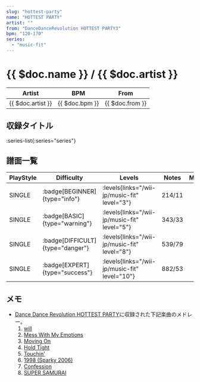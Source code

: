 ```yaml
---
slug: "hottest-party"
name: "HOTTEST PARTY"
artist: ""
from: "DanceDanceRevolution HOTTEST PARTY3"
bpm: "120-170"
series:
  - "music-fit"
---
```


# {{ $doc.name }} / {{ $doc.artist }}

|Artist|BPM|From|
|------|---|----|
|{{ $doc.artist }}|{{ $doc.bpm }}|{{ $doc.from }}|

## 収録タイトル

:series-list{:series="series"}

## 譜面一覧

|PlayStyle|Difficulty|Levels|Notes|Movie|
|---------|----------|------|-----|-----|
|SINGLE| :badge[BEGINNER]{type="info"}| :levels{links="/wii-jp/music-fit" level="3"}|214/11||
|SINGLE| :badge[BASIC]{type="warning"}| :levels{links="/wii-jp/music-fit" level="5"}|343/33||
|SINGLE| :badge[DIFFICULT]{type="danger"}| :levels{links="/wii-jp/music-fit" level="8"}|539/79||
|SINGLE| :badge[EXPERT]{type="success"}| :levels{links="/wii-jp/music-fit" level="10"}|882/53||

## メモ

- [Dance Dance Revolution HOTTEST PARTY](/series/hottest-jp)に収録された下記楽曲のメドレー。
  1. [will](/songs/will)
  1. [Mess With My Emotions](/songs/mess-with-my-emotions)
  1. [Moving On](/songs/moving-on)
  1. [Hold Tight](/songs/hold-tight)
  1. [Touchin'](/songs/touchin)
  1. [1998 (Sparky 2006)](/songs/1998-sparky)
  1. [Confession](/songs/confession)
  1. [SUPER SAMURAI](/songs/super-samurai)
